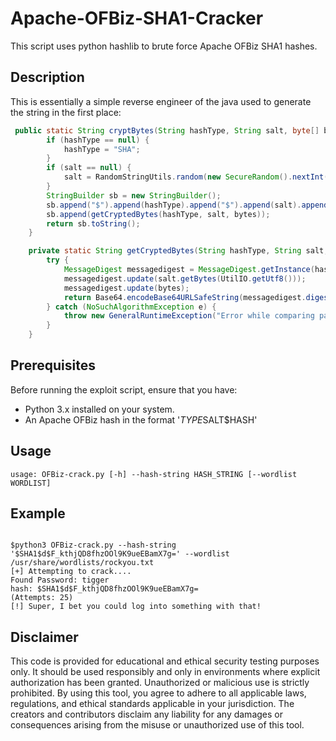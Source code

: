 # Apache-OFBiz-SHA1-Cracker

This script uses python hashlib to brute force Apache OFBiz SHA1 hashes.


## Description

This is essentially a simple reverse engineer of the java used to generate the string in the first place:

``` java
 public static String cryptBytes(String hashType, String salt, byte[] bytes) {
        if (hashType == null) {
            hashType = "SHA";
        }
        if (salt == null) {
            salt = RandomStringUtils.random(new SecureRandom().nextInt(15) + 1, CRYPT_CHAR_SET);
        }
        StringBuilder sb = new StringBuilder();
        sb.append("$").append(hashType).append("$").append(salt).append("$");
        sb.append(getCryptedBytes(hashType, salt, bytes));
        return sb.toString();
    }

    private static String getCryptedBytes(String hashType, String salt, byte[] bytes) {
        try {
            MessageDigest messagedigest = MessageDigest.getInstance(hashType);
            messagedigest.update(salt.getBytes(UtilIO.getUtf8()));
            messagedigest.update(bytes);
            return Base64.encodeBase64URLSafeString(messagedigest.digest()).replace('+', '.');
        } catch (NoSuchAlgorithmException e) {
            throw new GeneralRuntimeException("Error while comparing password", e);
        }
    }
```

## Prerequisites

Before running the exploit script, ensure that you have:

- Python 3.x installed on your system.
- An Apache OFBiz hash in the format '$TYPE$SALT$HASH'



## Usage

```
usage: OFBiz-crack.py [-h] --hash-string HASH_STRING [--wordlist WORDLIST]
```

## Example

```

$python3 OFBiz-crack.py --hash-string '$SHA1$d$F_kthjQD8fhzOOl9K9ueEBamX7g=' --wordlist /usr/share/wordlists/rockyou.txt
[+] Attempting to crack....
Found Password: tigger
hash: $SHA1$d$F_kthjQD8fhzOOl9K9ueEBamX7g=
(Attempts: 25)
[!] Super, I bet you could log into something with that!

```

## Disclaimer

This code is provided for educational and ethical security testing purposes only. It should be used responsibly and only in environments where explicit authorization has been granted. Unauthorized or malicious use is strictly prohibited. By using this tool, you agree to adhere to all applicable laws, regulations, and ethical standards applicable in your jurisdiction. The creators and contributors disclaim any liability for any damages or consequences arising from the misuse or unauthorized use of this tool.
